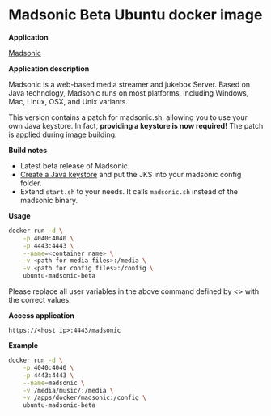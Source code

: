 Madsonic Beta Ubuntu docker image 
=================================

**Application**

[Madsonic](http://beta.madsonic.org/pages/index.jsp)

**Application description**

Madsonic is a web-based media streamer and jukebox Server. 
Based on Java technology, Madsonic runs on most platforms,
including Windows, Mac, Linux, OSX, and Unix variants.

This version contains a patch for madsonic.sh, allowing you to use your own
Java keystore. In fact, **providing a keystore is now required!** The patch is applied during image building.

**Build notes**

- Latest beta release of Madsonic. 
- [Create a Java keystore](LetsEncryptJKS.md) and put the JKS into your
  madsonic config folder. 
- Extend ```start.sh``` to your needs. It calls ```madsonic.sh``` instead of
the madsonic binary. 

**Usage**

```sh
docker run -d \
	-p 4040:4040 \
	-p 4443:4443 \
	--name=<container name> \
	-v <path for media files>:/media \
	-v <path for config files>:/config \
	ubuntu-madsonic-beta
```

Please replace all user variables in the above command defined by <> with the correct values.

**Access application**

`https://<host ip>:4443/madsonic`

**Example**

```sh
docker run -d \
	-p 4040:4040 \
	-p 4443:4443 \
	--name=madsonic \
	-v /media/music/:/media \
	-v /apps/docker/madsonic:/config \
	ubuntu-madsonic-beta
```
